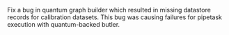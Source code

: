 Fix a bug in quantum graph builder which resulted in missing datastore records for calibration datasets.
This bug was causing failures for pipetask execution with quantum-backed butler.
